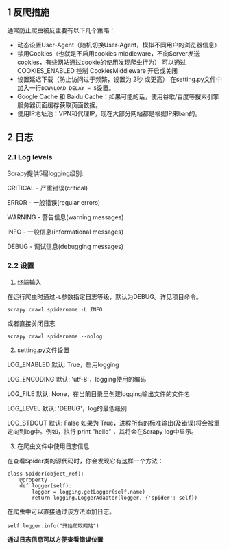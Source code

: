 ## 1 反爬措施

通常防止爬虫被反主要有以下几个策略：

- 动态设置User-Agent（随机切换User-Agent，模拟不同用户的浏览器信息）
- 禁用Cookies（也就是不启用cookies middleware，不向Server发送cookies，有些网站通过cookie的使用发现爬虫行为）
      可以通过COOKIES_ENABLED 控制 CookiesMiddleware 开启或关闭
- 设置延迟下载（防止访问过于频繁，设置为 2秒 或更高）
  在setting.py文件中加入一行`DOWNLOAD_DELAY = 5`设置。
- Google Cache 和 Baidu Cache：如果可能的话，使用谷歌/百度等搜索引擎服务器页面缓存获取页面数据。
- 使用IP地址池：VPN和代理IP，现在大部分网站都是根据IP来ban的。

## 2 日志

### 2.1 Log levels

Scrapy提供5层logging级别:

CRITICAL - 严重错误(critical)

ERROR - 一般错误(regular errors)

WARNING - 警告信息(warning messages)

INFO - 一般信息(informational messages)

DEBUG - 调试信息(debugging messages)

### 2.2 设置

1. 终端输入

在运行爬虫时通过`-L`参数指定日志等级，默认为DEBUG。详见项目命令。

```
scrapy crawl spidername -L INFO
```

或者直接关闭日志

```
scrapy crawl spidername --nolog
```

2. setting.py文件设置

LOG_ENABLED 默认: True，启用logging

LOG_ENCODING 默认: 'utf-8'，logging使用的编码

LOG_FILE 默认: None，在当前目录里创建logging输出文件的文件名

LOG_LEVEL 默认: 'DEBUG'，log的最低级别

LOG_STDOUT 默认: False 如果为 True，进程所有的标准输出(及错误)将会被重定向到log中。例如，执行 print "hello" ，其将会在Scrapy log中显示。

3. 在爬虫文件中使用日志信息

在查看Spider类的源代码时，你会发现它有这样一个方法：

```
class Spider(object_ref):    
    @property
    def logger(self):
        logger = logging.getLogger(self.name)
        return logging.LoggerAdapter(logger, {'spider': self})
```

在爬虫中可以直接通过该方法添加日志。

```
self.logger.info("开始爬取网站")
```

**通过日志信息可以方便查看错误位置**